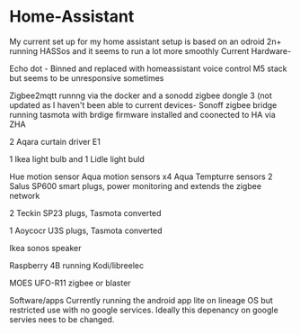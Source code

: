 # Home-Assistant
My current set up for my home assistant setup is based on an odroid 2n+ running HASSos and it seems to run a lot more smoothly
Current Hardware-

Echo dot - Binned and replaced with homeassistant voice control
           M5 stack but seems to be unresponsive sometimes

Zigbee2mqtt runnng via the docker and a sonodd zigbee dongle 3 (not updated as I haven't been able to
current devices-
Sonoff zigbee bridge running tasmota with brdige firmware installed and coonected to HA via ZHA

2 Aqara curtain driver E1

1 Ikea light bulb and 1 Lidle light buld

Hue motion sensor
Aqua motion sensors x4
Aqua Tempturre sensors
2 Salus SP600 smart plugs, power monitoring and extends the zigbee network


2 Teckin SP23 plugs, Tasmota converted

1 Aoycocr U3S plugs, Tasmota converted

Ikea sonos speaker

Raspberry 4B running Kodi/libreelec

MOES   UFO-R11 zigbee or blaster



Software/apps
Currently running the android app lite on lineage OS but restricted use with no google services. Ideally this depenancy on google servies nees to be changed.


